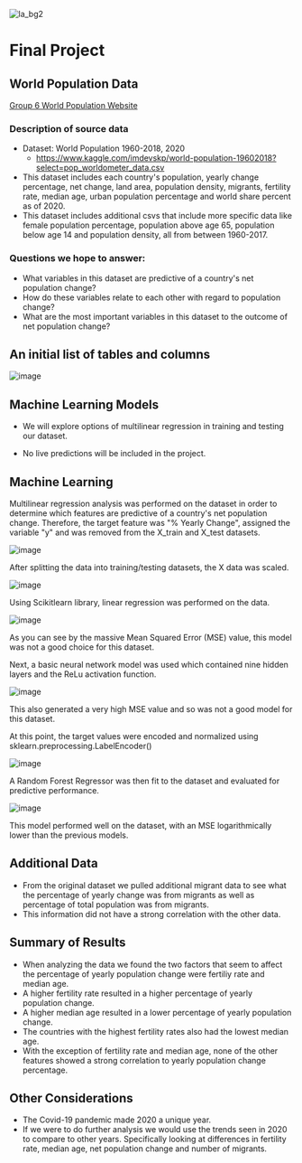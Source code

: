 ![la_bg2](https://user-images.githubusercontent.com/86331828/144959894-27847826-5b2b-4863-94df-44b529753de9.jpg)



# Final Project 

## World Population Data 
[Group 6 World Population Website](https://piratesuit.github.io/)

### Description of source data

- Dataset: World Population 1960-2018, 2020
  - https://www.kaggle.com/imdevskp/world-population-19602018?select=pop_worldometer_data.csv
- This dataset includes each country's population, yearly change percentage, net change, land area, population density, migrants, fertility rate, median age, urban population percentage and world share percent as of 2020.
- This dataset includes additional csvs that include more specific data like female population percentage, population above age 65, population below age 14 and population density, all from between 1960-2017.

### Questions we hope to answer:

* What variables in this dataset are predictive of a country's net population change?
* How do these variables relate to each other with regard to population change?
* What are the most important variables in this dataset to the outcome of net population change?

## An initial list of tables and columns 

![image](https://user-images.githubusercontent.com/86337475/141880865-0ccb4eb6-6e0b-4e18-8609-79aa7099d44d.png)


## Machine Learning Models

* We will explore options of multilinear regression in training and testing our dataset.

* No live predictions will be included in the project.


## Machine Learning

Multilinear regression analysis was performed on the dataset in order to determine which features are predictive of a country's net population change. Therefore, the target feature was "% Yearly Change", assigned the variable "y" and was removed from the X_train and X_test datasets. 

![image](https://user-images.githubusercontent.com/86337475/143961140-5bb4ca36-fbd8-41d8-a7ee-19af14c63876.png)

After splitting the data into training/testing datasets, the X data was scaled. 


![image](https://user-images.githubusercontent.com/86337475/143961320-e7cd599a-97f1-4955-b0df-5c46fd149691.png)


Using Scikitlearn library, linear regression was performed on the data.

![image](https://user-images.githubusercontent.com/86337475/143961588-4851e1b7-3dd0-43f4-a961-e92ceb0913fc.png)


As you can see by the massive Mean Squared Error (MSE) value, this model was not a good choice for this dataset. 


Next, a basic neural network model was used which contained nine hidden layers and the ReLu activation function.


![image](https://user-images.githubusercontent.com/86337475/143962015-e42bf224-1be7-47f2-b826-9756066ea444.png)


This also generated a very high MSE value and so was not a good model for this dataset. 



At this point, the target values were encoded and normalized using sklearn.preprocessing.LabelEncoder()

![image](https://user-images.githubusercontent.com/86337475/143962968-ec9997f3-1498-40c2-9a58-ea5419821df4.png)



A Random Forest Regressor was then fit to the dataset and evaluated for predictive performance. 

![image](https://user-images.githubusercontent.com/86337475/143963287-0e8be864-800e-414c-aaef-c2c63bdb887c.png)


This model performed well on the dataset, with an MSE logarithmically lower than the previous models. 

## Additional Data

- From the original dataset we pulled additional migrant data to see what the percentage of yearly change was from migrants as well as percentage of total population was from migrants. 
- This information did not have a strong correlation with the other data.

## Summary of Results
- When analyzing the data we found the two factors that seem to affect the percentage of yearly population change were fertiliy rate and median age. 
- A higher fertility rate resulted in a higher percentage of yearly population change.
- A higher median age resulted in a lower percentage of yearly population change.
- The countries with the highest fertility rates also had the lowest median age. 
- With the exception of fertility rate and median age, none of the other features showed a strong correlation to yearly population change percentage. 


## Other Considerations
- The Covid-19 pandemic made 2020 a unique year. 
- If we were to do further analysis we would use the trends seen in 2020 to compare to other years. Specifically looking at differences in fertility rate, median age, net population change and number of migrants.
